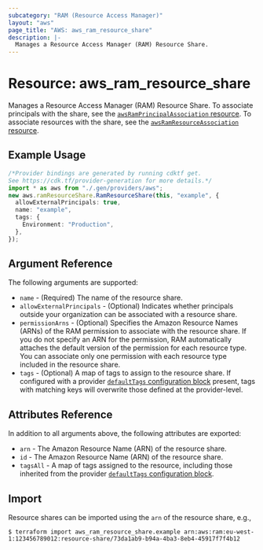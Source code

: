 ```yaml
---
subcategory: "RAM (Resource Access Manager)"
layout: "aws"
page_title: "AWS: aws_ram_resource_share"
description: |-
  Manages a Resource Access Manager (RAM) Resource Share.
---
```


# Resource: aws\_ram\_resource\_share

Manages a Resource Access Manager (RAM) Resource Share. To associate principals with the share, see the [`awsRamPrincipalAssociation` resource](/docs/providers/aws/r/ram_principal_association.html). To associate resources with the share, see the [`awsRamResourceAssociation` resource](/docs/providers/aws/r/ram_resource_association.html).

## Example Usage

```typescript
/*Provider bindings are generated by running cdktf get.
See https://cdk.tf/provider-generation for more details.*/
import * as aws from "./.gen/providers/aws";
new aws.ramResourceShare.RamResourceShare(this, "example", {
  allowExternalPrincipals: true,
  name: "example",
  tags: {
    Environment: "Production",
  },
});

```

## Argument Reference

The following arguments are supported:

* `name` - (Required) The name of the resource share.
* `allowExternalPrincipals` - (Optional) Indicates whether principals outside your organization can be associated with a resource share.
* `permissionArns` - (Optional) Specifies the Amazon Resource Names (ARNs) of the RAM permission to associate with the resource share. If you do not specify an ARN for the permission, RAM automatically attaches the default version of the permission for each resource type. You can associate only one permission with each resource type included in the resource share.
* `tags` - (Optional) A map of tags to assign to the resource share. If configured with a provider [`defaultTags` configuration block](https://registry.terraform.io/providers/hashicorp/aws/latest/docs#default_tags-configuration-block) present, tags with matching keys will overwrite those defined at the provider-level.

## Attributes Reference

In addition to all arguments above, the following attributes are exported:

* `arn` - The Amazon Resource Name (ARN) of the resource share.
* `id` - The Amazon Resource Name (ARN) of the resource share.
* `tagsAll` - A map of tags assigned to the resource, including those inherited from the provider [`defaultTags` configuration block](https://registry.terraform.io/providers/hashicorp/aws/latest/docs#default_tags-configuration-block).

## Import

Resource shares can be imported using the `arn` of the resource share, e.g.,

```console
$ terraform import aws_ram_resource_share.example arn:aws:ram:eu-west-1:123456789012:resource-share/73da1ab9-b94a-4ba3-8eb4-45917f7f4b12
```
